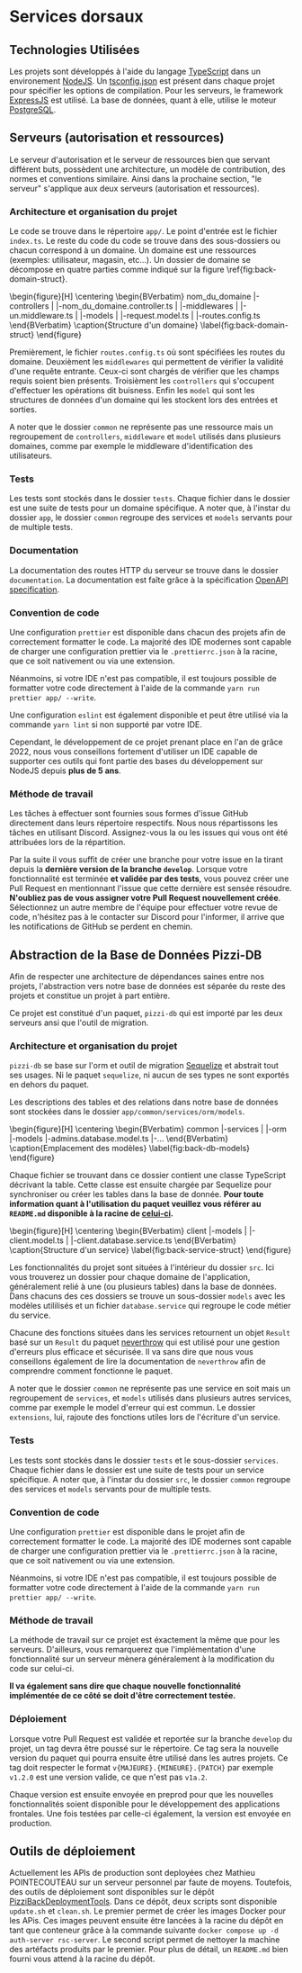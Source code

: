 # Services dorsaux

## Technologies Utilisées 

Les projets sont développés à l'aide du langage [TypeScript](https://www.typescriptlang.org)
dans un environement [NodeJS](https://nodejs.org/en/). 
Un [tsconfig.json](https://www.typescriptlang.org/docs/handbook/tsconfig-json.html) est présent 
dans chaque projet pour spécifier les options de compilation. Pour les serveurs, le framework 
[ExpressJS](https://expressjs.com/fr/) est utilisé. La base de données, quant à elle, utilise 
le moteur [PostgreSQL](https://www.postgresql.org).

## Serveurs (autorisation et ressources)

Le serveur d'autorisation et le serveur de ressources bien que servant
différent buts, possèdent une architecture, un modèle de contribution, des
normes et conventions similaire. Ainsi dans la prochaine section, "le serveur"
s'applique aux deux serveurs (autorisation et ressources).

### Architecture et organisation du projet

Le code se trouve dans le répertoire `app/`. Le point d'entrée est le fichier
`index.ts`. Le reste du code du code se trouve dans des sous-dossiers ou chacun
correspond à un domaine. Un domaine est une ressources (exemples: utilisateur,
magasin, etc...).
Un dossier de domaine se décompose en quatre parties comme indiqué sur la
figure \ref{fig:back-domain-struct}.

\begin{figure}[H]
  \centering
  \begin{BVerbatim}
  nom_du_domaine
  |-controllers
  | |-nom_du_domaine.controller.ts
  |
  |-middlewares
  | |-un.middleware.ts
  |
  |-models
  | |-request.model.ts
  |
  |-routes.config.ts
  \end{BVerbatim}
  \caption{Structure d'un domaine}
  \label{fig:back-domain-struct}
\end{figure}

Premièrement, le fichier `routes.config.ts` où sont spécifiées les routes du
domaine. Deuxièment les `middlewares` qui permettent de vérifier la validité
d'une requête entrante. Ceux-ci sont chargés de vérifier que les champs requis
soient bien présents. Troisièment les `controllers` qui s'occupent d'effectuer
les opérations dit buisness. Enfin les `model` qui sont les structures de
données d'un domaine qui les stockent lors des entrées et sorties.

A noter que le dossier `common` ne représente pas une ressource mais un
regroupement de `controllers`, `middleware` et `model` utilisés dans plusieurs
domaines, comme par exemple le middleware d'identification des utilisateurs.

### Tests

Les tests sont stockés dans le dossier `tests`. Chaque fichier dans le dossier
est une suite de tests pour un domaine spécifique. A noter que, à l'instar du dossier `app`, 
le dossier `common` regroupe des services et `models` servants pour de multiple tests.

### Documentation

La documentation des routes HTTP du serveur se trouve dans le dossier
`documentation`. La documentation est faîte grâce à la spécification [OpenAPI
specification](https://spec.openapis.org/oas/v3.1.0).

### Convention de code

Une configuration `prettier` est disponible dans chacun des projets
afin de correctement formatter le code. La majorité des IDE modernes sont
capable de charger une configuration prettier via le `.prettierrc.json` à 
la racine, que ce soit nativement ou via une extension.

Néanmoins, si votre IDE n'est pas compatible, il est toujours possible de 
formatter votre code directement à l'aide de la commande `yarn run prettier app/ --write`.

Une configuration `eslint` est également disponible et peut être utilisé via la 
commande `yarn lint` si non supporté par votre IDE.

Cependant, le développement de ce projet prenant place en l'an de grâce 2022, nous vous 
conseillons fortement d'utiliser un IDE capable de supporter ces outils qui font partie des 
bases du développement sur NodeJS depuis **plus de 5 ans**.

### Méthode de travail

Les tâches à effectuer sont fournies sous formes d'issue GitHub directement dans leurs 
répertoire respectifs. Nous nous répartissons les tâches en utilisant Discord. Assignez-vous 
la ou les issues qui vous ont été attribuées lors de la répartition. 

Par la suite il vous suffit de créer une branche pour votre issue en la tirant depuis la 
**dernière version de la branche `develop`**. Lorsque votre fonctionnalité est terminée 
**et validée par des tests**, vous pouvez créer une Pull Request en mentionnant l'issue 
que cette dernière est sensée résoudre. **N'oubliez pas de vous assigner votre Pull Request 
nouvellement créée**. Sélectionnez un autre membre de l'équipe pour effectuer votre revue
de code, n'hésitez pas à le contacter sur Discord pour l'informer, il arrive que les 
notifications de GitHub se perdent en chemin.

## Abstraction de la Base de Données Pizzi-DB

Afin de respecter une architecture de dépendances saines entre nos projets, l'abstraction vers notre
base de données est séparée du reste des projets et constitue un projet à part entière.

Ce projet est constitué d'un paquet, `pizzi-db` qui est importé par les deux serveurs ansi que l'outil 
de migration.

### Architecture et organisation du projet

`pizzi-db` se base sur l'orm et outil de migration [Sequelize](https://sequelize.org) et abstrait tout ses
usages. Ni le paquet `sequelize`, ni aucun de ses types ne sont exportés en dehors du paquet.

Les descriptions des tables et des relations dans notre base de données sont stockées dans le dossier 
`app/common/services/orm/models`. 

\begin{figure}[H]
  \centering
  \begin{BVerbatim}
  common
  |-services
  | |-orm
      |-models
        |-admins.database.model.ts
        |-...
  \end{BVerbatim}
  \caption{Emplacement des modèles}
  \label{fig:back-db-models}
\end{figure}

Chaque fichier se trouvant dans ce dossier contient une classe TypeScript décrivant la table.
Cette classe est ensuite chargée par Sequelize pour synchroniser ou créer les tables dans la 
base de donnée. **Pour toute information quant à l'utilisation du paquet veuillez vous référer au 
`README.md` disponible à la racine de [celui-ci](https://github.com/PizziPayment/PizziAPIDB).**

\begin{figure}[H]
  \centering
  \begin{BVerbatim}
  client
  |-models
  | |-client.model.ts
  |
  |-client.database.service.ts
  \end{BVerbatim}
  \caption{Structure d'un service}
  \label{fig:back-service-struct}
\end{figure}

Les fonctionnalités du projet sont situées à l'intérieur du dossier `src`. Ici vous trouverez
un dossier pour chaque domaine de l'application, généralement relié à une (ou plusieurs tables)
dans la base de données. Dans chacuns des ces dossiers se trouve un sous-dossier `models` avec les
modèles utililisés et un fichier `database.service` qui regroupe le code métier du service.

Chacune des fonctions situées dans les services retournent un objet `Result` basé sur un `Result` du 
paquet [neverthrow](https://github.com/supermacro/neverthrow) qui est utilisé pour une gestion 
d'erreurs plus efficace et sécurisée. Il va sans dire que nous vous conseillons également de lire 
la documentation de `neverthrow` afin de comprendre comment fonctionne le paquet.

A noter que le dossier `common` ne représente pas une service en soit mais un
regroupement de `services`, et `models` utilisés dans plusieurs autres services, 
comme par exemple le model d'erreur qui est commun. Le dossier `extensions`, lui,
rajoute des fonctions utiles lors de l'écriture d'un service.

### Tests

Les tests sont stockés dans le dossier `tests` et le sous-dossier `services`. Chaque fichier dans le dossier
est une suite de tests pour un service spécifique. A noter que, à l'instar du dossier `src`, 
le dossier `common` regroupe des services et `models` servants pour de multiple tests.

### Convention de code

Une configuration `prettier` est disponible dans le projet afin de correctement formatter le code. 
La majorité des IDE modernes sont capable de charger une configuration prettier via le 
`.prettierrc.json` à la racine, que ce soit nativement ou via une extension.

Néanmoins, si votre IDE n'est pas compatible, il est toujours possible de 
formatter votre code directement à l'aide de la commande `yarn run prettier app/ --write`.

### Méthode de travail

La méthode de travail sur ce projet est éxactement la même que pour les serveurs. D'ailleurs, vous remarquerez
que l'implémentation d'une fonctionnalité sur un serveur mènera généralement à la modification du code sur celui-ci.

**Il va également sans dire que chaque nouvelle fonctionnalité implémentée de ce côté se doit d'être correctement
testée.**

### Déploiement

Lorsque votre Pull Request est validée et reportée sur la branche `develop` du projet, un tag devra être poussé sur le 
répertoire. Ce tag sera la nouvelle version du paquet qui pourra ensuite être utilisé dans les autres projets. Ce tag
doit respecter le format `v{MAJEURE}.{MINEURE}.{PATCH}` par exemple `v1.2.0` est une version valide, ce que n'est pas 
`v1a.2`.

Chaque version est ensuite envoyée en preprod pour que les nouvelles
fonctionnalités soient disponible pour le développement des applications
frontales. Une fois testées par celle-ci également, la version est envoyée en
production.

## Outils de déploiement

Actuellement les APIs de production sont deployées chez Mathieu POINTECOUTEAU
sur un serveur personnel par faute de moyens. Toutefois, des outils de
déploiement sont disponibles sur le dépôt
[PizziBackDeploymentTools](https://github.com/PizziPayment/PizziBackDeploymentTools).
Dans ce dépôt, deux scripts sont disponible `update.sh` et `clean.sh`. Le
premier permet de créer les images Docker pour les APis. Ces images peuvent
ensuite être lancées à la racine du dépôt en tant que conteneur grâce à la
commande suivante `docker compose up -d auth-server rsc-server`. Le second
script permet de nettoyer la machine des artéfacts produits par le premier.
Pour plus de détail, un `README.md` bien fourni vous attend à la racine du
dépôt.
